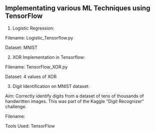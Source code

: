## Implementating various ML Techniques using TensorFlow

1. Logistic Regression: 

Filename: Logistic_Tensorflow.py

Dataset: MNIST

2. XOR Implementation in Tensorflow:

Filename: TensorFlow_XOR.py

Dataset: 4 values of XOR

3. Digit Identification on MNIST dataset:

Aim: Correctly identify digits from a dataset of tens of thousands of handwritten images. This was part of the Kaggle "Digit Recognizer" challenge.

Filename: 

Tools Used: TensorFlow
